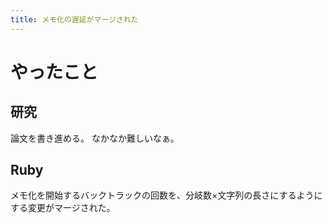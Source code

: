 ```yaml
---
title: メモ化の遅延がマージされた
---
```


# やったこと

## 研究

論文を書き進める。
なかなか難しいなぁ。

## Ruby

メモ化を開始するバックトラックの回数を、分岐数×文字列の長さにするようにする変更がマージされた。
